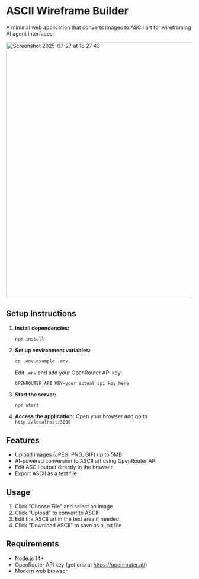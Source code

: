 # ASCII Wireframe Builder

A minimal web application that converts images to ASCII art for wireframing AI agent interfaces.

<img width="817" height="691" alt="Screenshot 2025-07-27 at 18 27 43" src="https://github.com/user-attachments/assets/42428561-5b80-4714-9912-0048efea3d62" />


## Setup Instructions

1. **Install dependencies:**
   ```bash
   npm install
   ```

2. **Set up environment variables:**
   ```bash
   cp .env.example .env
   ```
   Edit `.env` and add your OpenRouter API key:
   ```
   OPENROUTER_API_KEY=your_actual_api_key_here
   ```

3. **Start the server:**
   ```bash
   npm start
   ```

4. **Access the application:**
   Open your browser and go to `http://localhost:3000`

## Features

- Upload images (JPEG, PNG, GIF) up to 5MB
- AI-powered conversion to ASCII art using OpenRouter API
- Edit ASCII output directly in the browser
- Export ASCII as a text file

## Usage

1. Click "Choose File" and select an image
2. Click "Upload" to convert to ASCII
3. Edit the ASCII art in the text area if needed
4. Click "Download ASCII" to save as a .txt file

## Requirements

- Node.js 14+
- OpenRouter API key (get one at https://openrouter.ai/)
- Modern web browser
